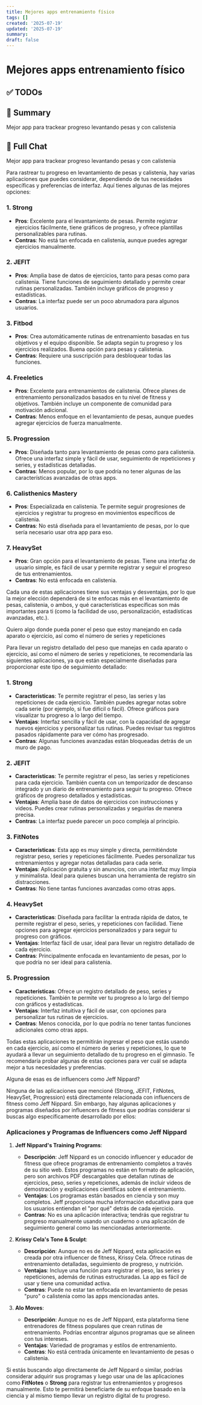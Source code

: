 ```yaml
---
title: Mejores apps entrenamiento físico
tags: []
created: '2025-07-19'
updated: '2025-07-19'
summary:
draft: false
---
```


# Mejores apps entrenamiento físico

## ✅ TODOs


## 📌 Summary
Mejor app para trackear progreso levantando pesas y con calistenia

## 🧠 Full Chat


Mejor app para trackear progreso levantando pesas y con calistenia



Para rastrear tu progreso en levantamiento de pesas y calistenia, hay varias aplicaciones que puedes considerar, dependiendo de tus necesidades específicas y preferencias de interfaz. Aquí tienes algunas de las mejores opciones:

### 1. **Strong**
- **Pros**: Excelente para el levantamiento de pesas. Permite registrar ejercicios fácilmente, tiene gráficos de progreso, y ofrece plantillas personalizables para rutinas.
- **Contras**: No está tan enfocada en calistenia, aunque puedes agregar ejercicios manualmente.

### 2. **JEFIT**
- **Pros**: Amplia base de datos de ejercicios, tanto para pesas como para calistenia. Tiene funciones de seguimiento detallado y permite crear rutinas personalizadas. También incluye gráficos de progreso y estadísticas.
- **Contras**: La interfaz puede ser un poco abrumadora para algunos usuarios.

### 3. **Fitbod**
- **Pros**: Crea automáticamente rutinas de entrenamiento basadas en tus objetivos y el equipo disponible. Se adapta según tu progreso y los ejercicios realizados. Buena opción para pesas y calistenia.
- **Contras**: Requiere una suscripción para desbloquear todas las funciones.

### 4. **Freeletics**
- **Pros**: Excelente para entrenamientos de calistenia. Ofrece planes de entrenamiento personalizados basados en tu nivel de fitness y objetivos. También incluye un componente de comunidad para motivación adicional.
- **Contras**: Menos enfoque en el levantamiento de pesas, aunque puedes agregar ejercicios de fuerza manualmente.

### 5. **Progression**
- **Pros**: Diseñada tanto para levantamiento de pesas como para calistenia. Ofrece una interfaz simple y fácil de usar, seguimiento de repeticiones y series, y estadísticas detalladas.
- **Contras**: Menos popular, por lo que podría no tener algunas de las características avanzadas de otras apps.

### 6. **Calisthenics Mastery**
- **Pros**: Especializada en calistenia. Te permite seguir progresiones de ejercicios y registrar tu progreso en movimientos específicos de calistenia.
- **Contras**: No está diseñada para el levantamiento de pesas, por lo que sería necesario usar otra app para eso.

### 7. **HeavySet**
- **Pros**: Gran opción para el levantamiento de pesas. Tiene una interfaz de usuario simple, es fácil de usar y permite registrar y seguir el progreso de tus entrenamientos.
- **Contras**: No está enfocada en calistenia.

Cada una de estas aplicaciones tiene sus ventajas y desventajas, por lo que la mejor elección dependerá de si te enfocas más en el levantamiento de pesas, calistenia, o ambos, y qué características específicas son más importantes para ti (como la facilidad de uso, personalización, estadísticas avanzadas, etc.).

Quiero algo donde pueda poner el peso que estoy manejando en cada aparato o ejercicio, así como el número de series y repeticiones

Para llevar un registro detallado del peso que manejas en cada aparato o ejercicio, así como el número de series y repeticiones, te recomendaría las siguientes aplicaciones, ya que están especialmente diseñadas para proporcionar este tipo de seguimiento detallado:

### 1. **Strong**
- **Características**: Te permite registrar el peso, las series y las repeticiones de cada ejercicio. También puedes agregar notas sobre cada serie (por ejemplo, si fue difícil o fácil). Ofrece gráficos para visualizar tu progreso a lo largo del tiempo.
- **Ventajas**: Interfaz sencilla y fácil de usar, con la capacidad de agregar nuevos ejercicios y personalizar tus rutinas. Puedes revisar tus registros pasados rápidamente para ver cómo has progresado.
- **Contras**: Algunas funciones avanzadas están bloqueadas detrás de un muro de pago.

### 2. **JEFIT**
- **Características**: Te permite registrar el peso, las series y repeticiones para cada ejercicio. También cuenta con un temporizador de descanso integrado y un diario de entrenamiento para seguir tu progreso. Ofrece gráficos de progreso detallados y estadísticas.
- **Ventajas**: Amplia base de datos de ejercicios con instrucciones y videos. Puedes crear rutinas personalizadas y seguirlas de manera precisa.
- **Contras**: La interfaz puede parecer un poco compleja al principio.

### 3. **FitNotes**
- **Características**: Esta app es muy simple y directa, permitiéndote registrar peso, series y repeticiones fácilmente. Puedes personalizar tus entrenamientos y agregar notas detalladas para cada serie.
- **Ventajas**: Aplicación gratuita y sin anuncios, con una interfaz muy limpia y minimalista. Ideal para quienes buscan una herramienta de registro sin distracciones.
- **Contras**: No tiene tantas funciones avanzadas como otras apps.

### 4. **HeavySet**
- **Características**: Diseñada para facilitar la entrada rápida de datos, te permite registrar el peso, series, y repeticiones con facilidad. Tiene opciones para agregar ejercicios personalizados y para seguir tu progreso con gráficos.
- **Ventajas**: Interfaz fácil de usar, ideal para llevar un registro detallado de cada ejercicio.
- **Contras**: Principalmente enfocada en levantamiento de pesas, por lo que podría no ser ideal para calistenia.

### 5. **Progression**
- **Características**: Ofrece un registro detallado de peso, series y repeticiones. También te permite ver tu progreso a lo largo del tiempo con gráficos y estadísticas.
- **Ventajas**: Interfaz intuitiva y fácil de usar, con opciones para personalizar tus rutinas de ejercicios.
- **Contras**: Menos conocida, por lo que podría no tener tantas funciones adicionales como otras apps.

Todas estas aplicaciones te permitirán ingresar el peso que estás usando en cada ejercicio, así como el número de series y repeticiones, lo que te ayudará a llevar un seguimiento detallado de tu progreso en el gimnasio. Te recomendaría probar algunas de estas opciones para ver cuál se adapta mejor a tus necesidades y preferencias.

Alguna de esas es de influencers como Jeff Nippard?

Ninguna de las aplicaciones que mencioné (Strong, JEFIT, FitNotes, HeavySet, Progression) está directamente relacionada con influencers de fitness como Jeff Nippard. Sin embargo, hay algunas aplicaciones y programas diseñados por influencers de fitness que podrías considerar si buscas algo específicamente desarrollado por ellos:

### Aplicaciones y Programas de Influencers como Jeff Nippard

1. **Jeff Nippard's Training Programs**:
   - **Descripción**: Jeff Nippard es un conocido influencer y educador de fitness que ofrece programas de entrenamiento completos a través de su sitio web. Estos programas no están en formato de aplicación, pero son archivos PDF descargables que detallan rutinas de ejercicios, peso, series y repeticiones, además de incluir videos de demostración y explicaciones científicas sobre el entrenamiento.
   - **Ventajas**: Los programas están basados en ciencia y son muy completos. Jeff proporciona mucha información educativa para que los usuarios entiendan el "por qué" detrás de cada ejercicio.
   - **Contras**: No es una aplicación interactiva; tendrás que registrar tu progreso manualmente usando un cuaderno o una aplicación de seguimiento general como las mencionadas anteriormente.

2. **Krissy Cela's Tone & Sculpt**:
   - **Descripción**: Aunque no es de Jeff Nippard, esta aplicación es creada por otra influencer de fitness, Krissy Cela. Ofrece rutinas de entrenamiento detalladas, seguimiento de progreso, y nutrición.
   - **Ventajas**: Incluye una función para registrar el peso, las series y repeticiones, además de rutinas estructuradas. La app es fácil de usar y tiene una comunidad activa.
   - **Contras**: Puede no estar tan enfocada en levantamiento de pesas "puro" o calistenia como las apps mencionadas antes.

3. **Alo Moves**:
   - **Descripción**: Aunque no es de Jeff Nippard, esta plataforma tiene entrenadores de fitness populares que crean rutinas de entrenamiento. Podrías encontrar algunos programas que se alineen con tus intereses.
   - **Ventajas**: Variedad de programas y estilos de entrenamiento. 
   - **Contras**: No está centrada únicamente en levantamiento de pesas o calistenia.

Si estás buscando algo directamente de Jeff Nippard o similar, podrías considerar adquirir sus programas y luego usar una de las aplicaciones como **FitNotes** o **Strong** para registrar tus entrenamientos y progresos manualmente. Esto te permitirá beneficiarte de su enfoque basado en la ciencia y al mismo tiempo llevar un registro digital de tu progreso.
